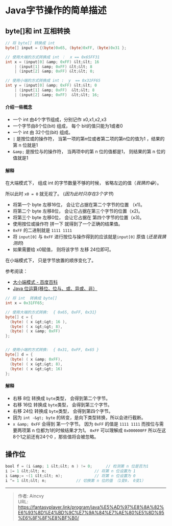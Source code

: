 # Java字节操作的简单描述


## byte[]和 int 互相转换

```java
// 将 byte[] 转换成 int
byte[] input = {(byte)0x65, (byte)0xFF, (byte)0x31 };

// 使用大端的方式转换成 int ：  x == 0x65FF31
int x = (input[0] &amp; 0xFF) &lt;&lt; 16
  	| (input[1] &amp; 0xFF) &lt;&lt; 8
  	| (input[2] &amp; 0xFF) &lt;&lt; 0;

// 使用小端的方式转换成 int :  y  == 0x31FF65
int y = (input[0] &amp; 0xFF) &lt;&lt; 0
  	| (input[1] &amp; 0xFF)  &lt;&lt; 8
  	| (input[2] &amp; 0xFF)  &lt;&lt; 16;
```

#### 介绍一些概念

- 一个 int 由4个字节组成，分别记作  x0,x1,x2,x3 
- 一个字节由8个位(bit) 组成， 每个 bit的值只能为1或者0 
- 一个 int 由 32个位(bit) 组成。
- `|` 是按位或的操作符， 当第一项的第n位或者第二项的第n位的值为1 ，结果的第 n 位就是1 
- `&amp;` 是按位与的操作符， 当两项中的第 n 位的值都是1， 则结果的第 n 位的值就是1

#### 解释

在大端模式下， 组成 int 的字节数量不够的时候， 省略左边的值（*我猜的:joy:*）。

所以此时 `x0 = 0`  就无视了。 (*因为此时只存在3个字节*)

- 将第一个 byte 左移16位， 会让它占据在第二个字节的位置 （x1)。
- 将第二个 byte 左移8位， 会让它占据在第三个字节的位置（x2)。
- 将第三个 byte 左移0位， 会让它占据在 第四个字节的位置（x3)。 
- 使用按位或操作符 拼一下 就得到了一个正确的结果值。
- `0xFF` 的二进制就是 `1111 1111` 
- 将 `input[0]` 与 `0xFF` 进行按位与操作得到的应该就是`input[0]` 原值 (*还是我猜测的*)
- 如果需要给 x0赋值， 则将该字节 左移 24位即可。



在小端模式下， 只是字节放置的顺序变化了。 



参考阅读：

- [大小端模式 - 百度百科](https://baike.baidu.com/item/%E5%A4%A7%E5%B0%8F%E7%AB%AF%E6%A8%A1%E5%BC%8F)
- [Java 位运算(移位、位与、或、异或、非）](https://blog.csdn.net/xiaochunyong/article/details/7748713)



```java
// 将 int  转换成 byte[]
int x = 0x31FF65;

// 使用大端的方式转换:  { 0x65, 0xFF, 0x31}
byte[] c = {
  (byte) ( x &gt;&gt; 16 ),
  (byte) ( x &gt;&gt; 8),
  (byte) ( x &amp; 0xFF)
};


// 使用小端的方式转换:  { 0x31, 0xFF, 0x65 }
byte[] d = {
  (byte) ( x &amp; 0xFF),
  (byte) ( x &gt;&gt; 8),
  (byte) ( x &gt;&gt; 16)
};
```

#### 解释

- 右移 8位 转换成 `byte`类型， 会得到第二个字节。
- 右移 16位 转换成 `byte`类型， 会得到第三个字节。
- 右移 24位 转换成 `byte`类型， 会得到第四个字节。
- 因为 `int -&gt; byte` 的转变，是向下类型转换，所以会进行截断。 
- `x &amp; 0xFF` 会得到 第一个字节。  因为 `0xFF` 的值是 `1111 1111` 而按位与需要两项第 n 位都为1的时候结果才为1。 `0xFF` 可以理解成 `0x000000FF` 所以在这8个1之前还有24个0 ，那些值将会被忽略。



## 操作位

```java
bool f = (i &amp; 1 &lt;&lt; n ) != 0;      // 检测第 n 位是否为1
i |= 1 &lt;&lt; n;          		   // 将第 n 位设置为 1
i &amp;= ~(1 &lt;&lt; n);     		   // 将第 n 位设置为 0
i ^= 1 &lt;&lt; n;     		   // 切换第 n 位的值 （1变0， 0变1）
```



---

> 作者: Aincvy  
> URL: https://fantasyplayer.link/program/java%E5%AD%97%E8%8A%82%E6%93%8D%E4%BD%9C%E7%9A%84%E7%AE%80%E5%8D%95%E6%8F%8F%E8%BF%B0/  

